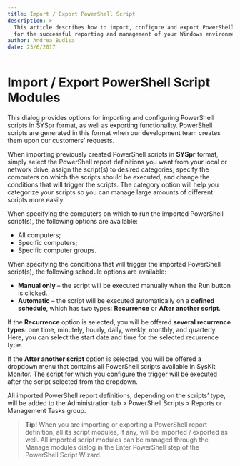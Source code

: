 ```yaml
---
title: Import / Export PowerShell Script
description: >-
  This article describes how to import, configure and export PowerShell scripts
  for the successful reporting and management of your Windows environments.
author: Andrea Budisa
date: 23/6/2017
---
```


# Import / Export PowerShell Script Modules

This dialog provides options for importing and configuring PowerShell scripts in SYSpr format, as well as exporting functionality. PowerShell scripts are generated in this format when our development team creates them upon our customers’ requests.

When importing previously created PowerShell scripts in **SYSpr** format, simply select the PowerShell report definitions you want from your local or network drive, assign the script\(s\) to desired categories, specify the computers on which the scripts should be executed, and change the conditions that will trigger the scripts. The category option will help you categorize your scripts so you can manage large amounts of different scripts more easily.

When specifying the computers on which to run the imported PowerShell script\(s\), the following options are available:

* All computers;
* Specific computers;
* Specific computer groups.

When specifying the conditions that will trigger the imported PowerShell script\(s\), the following schedule options are available:

* **Manual only** – the script will be executed manually when the Run button is clicked.
* **Automatic** – the script will be executed automatically on a **defined schedule**, which has two types: **Recurrence** or **After another script**.

If the **Recurrence** option is selected, you will be offered **several recurrence types**: one time, minutely, hourly, daily, weekly, monthly, and quarterly. Here, you can select the start date and time for the selected recurrence type.

If the **After another script** option is selected, you will be offered a dropdown menu that contains all PowerShell scripts available in SysKit Monitor. The script for which you configure the trigger will be executed after the script selected from the dropdown.

All imported PowerShell report definitions, depending on the scripts’ type, will be added to the Administration tab &gt; PowerShell Scripts &gt; Reports or Management Tasks group.

> **Tip!** When you are importing or exporting a PowerShell report definition, all its script modules, if any, will be imported / exported as well. All imported script modules can be managed through the Manage modules dialog in the Enter PowerShell step of the PowerShell Script Wizard.


